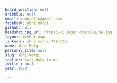 ```yaml
---
board_position: null
dribbble: null
email: apmotgi16@gmail.com
facebook: abhi.motgi
github: null
headshot_jpg_url: https://i.imgur.com/sJBLJhe.jpg
layout: member_page
linkedin: abhi-motgi-778322aa
name: Abhi Motgi
personal_site: null
slug: abhi-motgi
tagline: talk data to me
twitter: null
year: 2020

---
```

